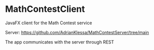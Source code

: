 # MathContestClient
JavaFX client for the Math Contest service

Server: https://github.com/AdrianKlessa/MathContestServer/tree/main

The app communicates with the server through REST
